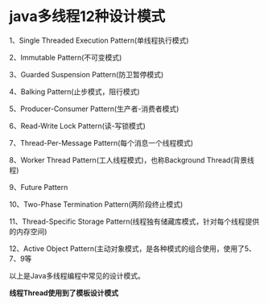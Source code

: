  # java多线程12种设计模式
 
 1、Single Threaded Execution Pattern(单线程执行模式)

2、Immutable Pattern(不可变模式)

3、Guarded Suspension Pattern(防卫暂停模式)

4、Balking Pattern(止步模式，阻行模式)

5、Producer-Consumer Pattern(生产者-消费者模式)

6、Read-Write Lock Pattern(读-写锁模式)

7、Thread-Per-Message Pattern(每个消息一个线程模式)

8、Worker Thread Pattern(工人线程模式)，也称Background Thread(背景线程)

9、Future Pattern

10、Two-Phase Termination Pattern(两阶段终止模式)

11、Thread-Specific Storage Pattern(线程独有储藏库模式，针对每个线程提供的内存空间)

12、Active Object Pattern(主动对象模式，是各种模式的组合使用，使用了5、7、9等


以上是Java多线程编程中常见的设计模式。


**线程Thread使用到了模板设计模式**

